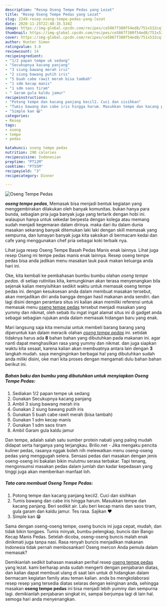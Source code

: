 ```yaml
---
description: "Resep Oseng Tempe Pedas yang Lezat"
title: "Resep Oseng Tempe Pedas yang Lezat"
slug: 2249-resep-oseng-tempe-pedas-yang-lezat
date: 2020-11-25T22:48:35.534Z
image: https://img-global.cpcdn.com/recipes/ce5867f380f54ed8/751x532cq70/oseng-tempe-pedas-foto-resep-utama.jpg
thumbnail: https://img-global.cpcdn.com/recipes/ce5867f380f54ed8/751x532cq70/oseng-tempe-pedas-foto-resep-utama.jpg
cover: https://img-global.cpcdn.com/recipes/ce5867f380f54ed8/751x532cq70/oseng-tempe-pedas-foto-resep-utama.jpg
author: Hunter Simon
ratingvalue: 3.8
reviewcount: 14
recipeingredient:
- "1/2 papan tempe uk sedang"
- "Secukupnya kacang panjang"
- "3 siung bawang merah iris"
- "2 siung bawang putih iris"
- "5 buah cabe rawit merah bisa tambah"
- "1 sdm kecap manis"
- "1 sdm saos tiram"
- " Garam gula kaldu jamur"
recipeinstructions:
- "Potong tempe dan kacang panjang kecil2. Cuci dan sisihkan"
- "Tumis bawang dan cabe iris hingga harum. Masukkan tempe dan kacang panjang. Beri sedikit air. Lalu beri kecap manis dan saos tiram, gula garam dan kaldu jamur. Tes rasa. Sajikan ❤"
- "Simple kan 😁"
categories:
- Resep
tags:
- oseng
- tempe
- pedas

katakunci: oseng tempe pedas 
nutrition: 290 calories
recipecuisine: Indonesian
preptime: "PT12M"
cooktime: "PT55M"
recipeyield: "3"
recipecategory: Dinner

---
```



![Oseng Tempe Pedas](https://img-global.cpcdn.com/recipes/ce5867f380f54ed8/751x532cq70/oseng-tempe-pedas-foto-resep-utama.jpg)

<b><i>oseng tempe pedas</i></b>, Memasak bisa menjadi bentuk kegiatan yang menggembirakan dilakukan oleh banyak komunitas. bukan hanya para bunda, sebagian pria juga banyak juga yang tertarik dengan hobi ini. walaupun hanya untuk sekedar berpesta dengan kolega atau memang sudah menjadi kegemaran dalam dirinya. maka dari itu dalam dunia masakan sekarang banyak ditemukan laki laki dengan skill memasak yang sempurna, dan lumayan banyak juga kita saksikan di bermacam kedai dan cafe yang menggunakan chef pria sebagai koki terbaik nya.

Lihat juga resep Oseng Tempe Basah Pedas Manis enak lainnya. Lihat juga resep Oseng mi tempe pedas manis enak lainnya. Resep oseng tempe pedas bisa anda jadikan menu masakan lauk pauk makan keluarga anda hari ini.

Oke, kita kembali ke pembahasan bumbu bumbu olahan <i>oseng tempe pedas</i>. di setiap rutinitas kita, kemungkinan akan terasa menyenangkan bila sejenak kalian menyisihkan sedikit waktu untuk memasak oseng tempe pedas ini. dengan kesuksesan anda dalam membuat masakan tersebut, akan menjadikan diri anda bangga dengan hasil makanan anda sendiri. dan lagi disini dengan perantara situs ini kalian akan memiliki referensi untuk memasak menu <u>oseng tempe pedas</u> tersebut menjadi masakan yang yummy dan nikmat, oleh sebab itu ingat ingat alamat situs ini di gadget anda sebagai sebagian rujukan anda dalam memasak hidangan baru yang enak.


Mari langsung saja kita memulai untuk membeli barang barang yang diperuntuk kan dalam meracik olahan <u><i>oseng tempe pedas</i></u> ini. setidak tidaknya harus ada <b>8</b> bahan bahan yang dibutuhkan pada makanan ini. agar nanti dapat menghasilkan rasa yang yummy dan nikmat. dan juga siapkan waktu kita sesaat, karena kalian akan membuatnya antara lain dengan <b>3</b> langkah mudah. saya menginginkan berbagai hal yang dibutuhkan sudah anda miliki disini, oke mari kita proses dengan mengamati dulu bahan bahan berikut ini.

<!--inarticleads1-->

##### Bahan baku dan bumbu yang dibutuhkan untuk menyiapkan Oseng Tempe Pedas:

1. Sediakan 1/2 papan tempe uk sedang
1. Gunakan Secukupnya kacang panjang
1. Ambil 3 siung bawang merah iris
1. Gunakan 2 siung bawang putih iris
1. Gunakan 5 buah cabe rawit merah (bisa tambah)
1. Gunakan 1 sdm kecap manis
1. Gunakan 1 sdm saos tiram
1. Ambil  Garam gula kaldu jamur


Dan tempe, adalah salah satu sumber protein nabati yang paling mudah didapat serta harganya yang terjangkau. Brilio.net - Jika mengaku pencita kuliner pedas, rasanya nggak boleh nih melewatkan menu oseng-oseng pedas yang menggugah selera. Sensasi pedas dari masakan dengan jenis oseng-oseng ini bakalan bikin mulutmu serasa terbakar. Tapi tenang, mengonsumsi masakan pedas dalam jumlah dan kadar kepedasan yang tinggi juga akan memberikan manfaat loh. 

<!--inarticleads2-->

##### Tata cara membuat Oseng Tempe Pedas:

1. Potong tempe dan kacang panjang kecil2. Cuci dan sisihkan
1. Tumis bawang dan cabe iris hingga harum. Masukkan tempe dan kacang panjang. Beri sedikit air. Lalu beri kecap manis dan saos tiram, gula garam dan kaldu jamur. Tes rasa. Sajikan ❤
1. Simple kan 😁


Sama dengan oseng-oseng tempe, oseng buncis ini juga cepat, mudah, dan tidak bikin tongpes. Tumis minyak, bumbu pelengkap, buncis dan Bango Kecap Manis Pedas. Setelah dicoba, oseng-oseng buncis malah enak dinikmati juga tanpa nasi. Rasa renyah buncis menjadikan makanan Indonesia tidak pernah membosankan! Oseng mercon Anda pemula dalam memasak? 

Demikianlah sedikit bahasan masakan perihal resep <u>oseng tempe pedas</u> yang lezat. kami berharap anda sudah mengerti dengan penjabaran diatas, dan kalian dapat membuat ulang di saat lain untuk di hidangkan dalam bermacam kegiatan family atau teman kalian. anda bs mengkolaborasi resep resep yang tersedia diatas selaras dengan keinginan anda, sehingga masakan <b>oseng tempe pedas</b> ini bisa menjadi lebih yummy dan sempurna lagi. demikianlah penjabaran singkat ini, sampai berjumpa lagi di lain hal. semoga hari anda menyenangkan.
